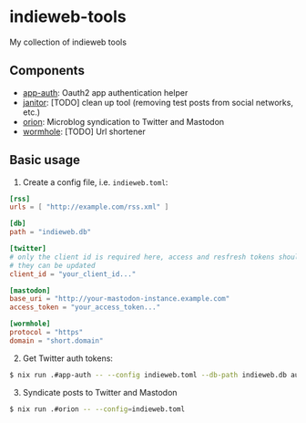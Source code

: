 # indieweb-tools

My collection of indieweb tools

## Components

- [app-auth](app-auth/): Oauth2 app authentication helper
- [janitor](janitor/): [TODO] clean up tool (removing test posts from social networks, etc.)
- [orion](orion/): Microblog syndication to Twitter and Mastodon
- [wormhole](wormhole/): [TODO] Url shortener

## Basic usage

1) Create a config file, i.e. `indieweb.toml`:

```toml
[rss]
urls = [ "http://example.com/rss.xml" ]

[db]
path = "indieweb.db"

[twitter]
# only the client id is required here, access and resfresh tokens should be stored in the db so that
# they can be updated
client_id = "your_client_id..."

[mastodon]
base_uri = "http://your-mastodon-instance.example.com"
access_token = "your_access_token..."

[wormhole]
protocol = "https"
domain = "short.domain"
```

2) Get Twitter auth tokens:

```bash
$ nix run .#app-auth -- --config indieweb.toml --db-path indieweb.db auth twitter
```

3) Syndicate posts to Twitter and Mastodon

```bash
$ nix run .#orion -- --config=indieweb.toml
```
